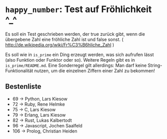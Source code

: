 # `happy_number`: Test auf Fröhlichkeit ^_^

Es soll ein Test geschrieben werden, der true zurück gibt, wenn die übergebene Zahl eine fröhliche Zahl ist und false sonst. ( http://de.wikipedia.org/wiki/Fr%C3%B6hliche_Zahl )

Es soll wie in `is_prime` ein Ding erzeugt werden, was sich aufrufen lässt (also Funktion oder Funktor oder so). Weitere Regeln gibt es in `is_prime/README.md`. Eine Sonderregel gilt allerdings: Man darf keine String-Funktionalität nutzen, um die einzelnen Ziffern einer Zahl zu bekommen!

## Bestenliste
* 69  -> Python, Lars Kiesow
* 72  -> Ruby, Rene Helmke
* 75  -> C, Lars Kiesow
* 79  -> Erlang, Lars Kiesow
* 82 -> Rust, Lukas Kalbertodt
* 96 -> Javascript, Jochen Saalfeld
* 106 -> Prolog, Christian Heiden
